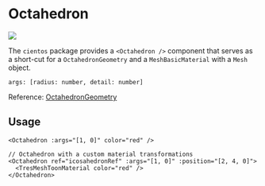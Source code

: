# Octahedron <Badge type="warning" text="^1.6.0" />

![](/cientos/octahedron.png)

The `cientos` package provides a `<Octahedron />` component that serves as a short-cut for a `OctahedronGeometry` and a `MeshBasicMaterial` with a `Mesh` object.

```
args: [radius: number, detail: number]
```

Reference: [OctahedronGeometry](https://threejs.org/docs/?q=octa#api/en/geometries/OctahedronGeometry)

## Usage

```vue
<Octahedron :args="[1, 0]" color="red" />

// Octahedron with a custom material transformations
<Octahedron ref="icosahedronRef" :args="[1, 0]" :position="[2, 4, 0]">
  <TresMeshToonMaterial color="red" />
</Octahedron>
```
